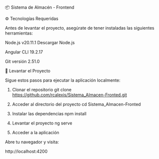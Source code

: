 📦 Sistema de Almacén - Frontend

⚙️ Tecnologías Requeridas

Antes de levantar el proyecto, asegúrate de tener instaladas las siguientes herramientas:

Node.js v20.11.1
Descargar Node.js

Angular CLI 19.2.17

Git versión 2.51.0

🚀 Levantar el Proyecto

Sigue estos pasos para ejecutar la aplicación localmente:

1. Clonar el repositorio
git clone https://github.com/rcalexis/Sistema_Almacen-Fronted.git

2. Acceder al directorio del proyecto
cd Sistema_Almacen-Fronted

3. Instalar las dependencias
npm install

4. Levantar el proyecto
ng serve

5. Acceder a la aplicación

Abre tu navegador y visita:

http://localhost:4200